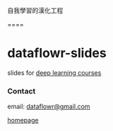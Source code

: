 自我學習的漢化工程

====
# dataflowr-slides
slides for [deep learning courses](http://www.dataflowr.com)

### Contact

email: dataflowr@gmail.com

[homepage](https://www.di.ens.fr/~lelarge/)
